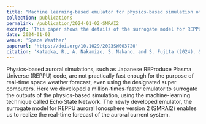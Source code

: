 ```yaml
---
title: "Machine learning-based emulator for physics-based simulation of auroral current system"
collection: publications
permalink: /publication/2024-01-02-SMRAI2
excerpt: 'This paper shows the details of the surrogate model for REPPU auroral Ionosphere version 2 (SMRAI2)'
date: 2024-01-02
venue: 'Space Weather'
paperurl: 'https://doi.org/10.1029/2023SW003720'
citation: 'Kataoka, R., A. Nakamizo, S. Nakano, and S. Fujita (2024). &quot;Machine learning-based emulator for physics-based simulation of auroral current system&quot; <i>Space Weather</i>. 21, e2023SW003720'
---
```


Physics-based auroral simulations, such as Japanese REProduce Plasma Universe (REPPU) code, are not practically fast enough for the purpose of real-time space weather forecast, even using the designated super computers. Here we developed a million-times-faster emulator to surrogate the outputs of the physics-based simulation, using the machine-learning technique called Echo State Network. The newly developed emulator, the surrogate model for REPPU auroral Ionosphere version 2 (SMRAI2) enables us to realize the real-time forecast of the auroral current system.

